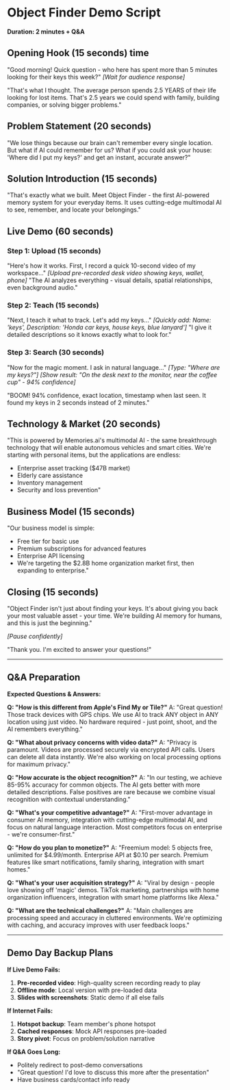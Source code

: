 # Object Finder Demo Script
**Duration: 2 minutes + Q&A**

## Opening Hook (15 seconds) time
"Good morning! Quick question - who here has spent more than 5 minutes looking for their keys this week?"
*[Wait for audience response]*

"That's what I thought. The average person spends 2.5 YEARS of their life looking for lost items. That's 2.5 years we could spend with family, building companies, or solving bigger problems."

## Problem Statement (20 seconds)
"We lose things because our brain can't remember every single location. But what if AI could remember for us? What if you could ask your house: 'Where did I put my keys?' and get an instant, accurate answer?"

## Solution Introduction (15 seconds)  
"That's exactly what we built. Meet Object Finder - the first AI-powered memory system for your everyday items. It uses cutting-edge multimodal AI to see, remember, and locate your belongings."

## Live Demo (60 seconds)
### Step 1: Upload (15 seconds)
"Here's how it works. First, I record a quick 10-second video of my workspace..."
*[Upload pre-recorded desk video showing keys, wallet, phone]*
"The AI analyzes everything - visual details, spatial relationships, even background audio."

### Step 2: Teach (15 seconds)
"Next, I teach it what to track. Let's add my keys..."
*[Quickly add: Name: 'keys', Description: 'Honda car keys, house keys, blue lanyard']*
"I give it detailed descriptions so it knows exactly what to look for."

### Step 3: Search (30 seconds)
"Now for the magic moment. I ask in natural language..."
*[Type: "Where are my keys?"]*
*[Show result: "On the desk next to the monitor, near the coffee cup" - 94% confidence]*

"BOOM! 94% confidence, exact location, timestamp when last seen. It found my keys in 2 seconds instead of 2 minutes."

## Technology & Market (20 seconds)
"This is powered by Memories.ai's multimodal AI - the same breakthrough technology that will enable autonomous vehicles and smart cities. We're starting with personal items, but the applications are endless:
- Enterprise asset tracking ($47B market)
- Elderly care assistance  
- Inventory management
- Security and loss prevention"

## Business Model (15 seconds)
"Our business model is simple:
- Free tier for basic use
- Premium subscriptions for advanced features
- Enterprise API licensing
- We're targeting the $2.8B home organization market first, then expanding to enterprise."

## Closing (15 seconds)
"Object Finder isn't just about finding your keys. It's about giving you back your most valuable asset - your time. We're building AI memory for humans, and this is just the beginning."

*[Pause confidently]*

"Thank you. I'm excited to answer your questions!"

---

## Q&A Preparation

**Expected Questions & Answers:**

**Q: "How is this different from Apple's Find My or Tile?"**
A: "Great question! Those track devices with GPS chips. We use AI to track ANY object in ANY location using just video. No hardware required - just point, shoot, and the AI remembers everything."

**Q: "What about privacy concerns with video data?"**
A: "Privacy is paramount. Videos are processed securely via encrypted API calls. Users can delete all data instantly. We're also working on local processing options for maximum privacy."

**Q: "How accurate is the object recognition?"**
A: "In our testing, we achieve 85-95% accuracy for common objects. The AI gets better with more detailed descriptions. False positives are rare because we combine visual recognition with contextual understanding."

**Q: "What's your competitive advantage?"**
A: "First-mover advantage in consumer AI memory, integration with cutting-edge multimodal AI, and focus on natural language interaction. Most competitors focus on enterprise - we're consumer-first."

**Q: "How do you plan to monetize?"**
A: "Freemium model: 5 objects free, unlimited for $4.99/month. Enterprise API at $0.10 per search. Premium features like smart notifications, family sharing, integration with smart homes."

**Q: "What's your user acquisition strategy?"**
A: "Viral by design - people love showing off 'magic' demos. TikTok marketing, partnerships with home organization influencers, integration with smart home platforms like Alexa."

**Q: "What are the technical challenges?"**
A: "Main challenges are processing speed and accuracy in cluttered environments. We're optimizing with caching, and accuracy improves with user feedback loops."

---

## Demo Day Backup Plans

**If Live Demo Fails:**
1. **Pre-recorded video**: High-quality screen recording ready to play
2. **Offline mode**: Local version with pre-loaded data
3. **Slides with screenshots**: Static demo if all else fails

**If Internet Fails:**
1. **Hotspot backup**: Team member's phone hotspot
2. **Cached responses**: Mock API responses pre-loaded
3. **Story pivot**: Focus on problem/solution narrative

**If Q&A Goes Long:**
- Politely redirect to post-demo conversations
- "Great question! I'd love to discuss this more after the presentation"
- Have business cards/contact info ready
